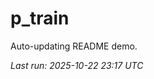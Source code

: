 # p_train

Auto-updating README demo.

<!--START_SECTION:status-->
_Last run: 2025-10-22 23:17 UTC_
<!--END_SECTION:status-->






























































































































































































































































































































































































































































































































































































































































































































































































































































































































































































































































































































































































































































































































































































































































































